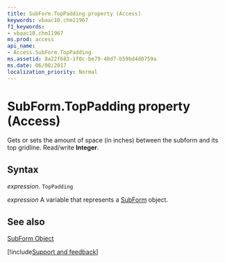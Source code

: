 ```yaml
---
title: SubForm.TopPadding property (Access)
keywords: vbaac10.chm11967
f1_keywords:
- vbaac10.chm11967
ms.prod: access
api_name:
- Access.SubForm.TopPadding
ms.assetid: 8a22f683-1f0c-be79-48d7-b59bd4d0759a
ms.date: 06/08/2017
localization_priority: Normal
---
```



# SubForm.TopPadding property (Access)

Gets or sets the amount of space (in inches) between the subform and its top gridline. Read/write  **Integer**.


## Syntax

_expression_. `TopPadding`

_expression_ A variable that represents a [SubForm](Access.SubForm.md) object.


## See also


[SubForm Object](Access.SubForm.md)

[!include[Support and feedback](~/includes/feedback-boilerplate.md)]